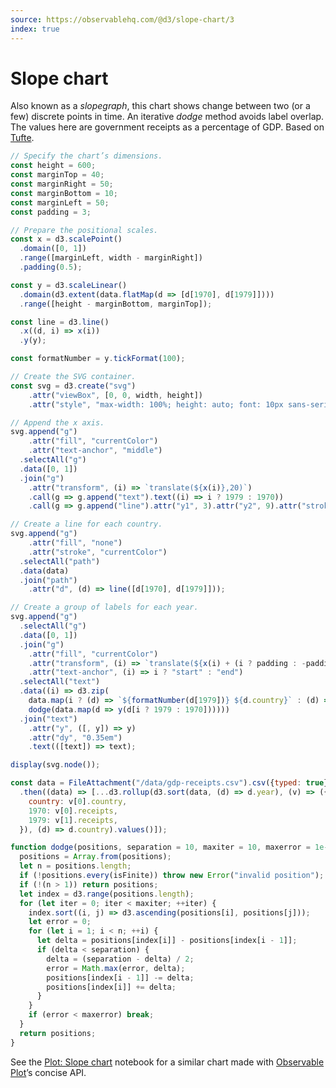 ```yaml
---
source: https://observablehq.com/@d3/slope-chart/3
index: true
---
```


# Slope chart

Also known as a _slopegraph_, this chart shows change between two (or a few) discrete points in time. An iterative _dodge_ method avoids label overlap. The values here are government receipts as a percentage of GDP. Based on [Tufte](https://www.edwardtufte.com/bboard/q-and-a-fetch-msg?msg_id=0003nk).

```js echo
// Specify the chart’s dimensions.
const height = 600;
const marginTop = 40;
const marginRight = 50;
const marginBottom = 10;
const marginLeft = 50;
const padding = 3;

// Prepare the positional scales.
const x = d3.scalePoint()
  .domain([0, 1])
  .range([marginLeft, width - marginRight])
  .padding(0.5);

const y = d3.scaleLinear()
  .domain(d3.extent(data.flatMap(d => [d[1970], d[1979]])))
  .range([height - marginBottom, marginTop]);

const line = d3.line()
  .x((d, i) => x(i))
  .y(y);

const formatNumber = y.tickFormat(100);

// Create the SVG container.
const svg = d3.create("svg")
    .attr("viewBox", [0, 0, width, height])
    .attr("style", "max-width: 100%; height: auto; font: 10px sans-serif;");

// Append the x axis.
svg.append("g")
    .attr("fill", "currentColor")
    .attr("text-anchor", "middle")
  .selectAll("g")
  .data([0, 1])
  .join("g")
    .attr("transform", (i) => `translate(${x(i)},20)`)
    .call(g => g.append("text").text((i) => i ? 1979 : 1970))
    .call(g => g.append("line").attr("y1", 3).attr("y2", 9).attr("stroke", "currentColor"));

// Create a line for each country.
svg.append("g")
    .attr("fill", "none")
    .attr("stroke", "currentColor")
  .selectAll("path")
  .data(data)
  .join("path")
    .attr("d", (d) => line([d[1970], d[1979]]));

// Create a group of labels for each year.
svg.append("g")
  .selectAll("g")
  .data([0, 1])
  .join("g")
    .attr("fill", "currentColor")
    .attr("transform", (i) => `translate(${x(i) + (i ? padding : -padding)},0)`)
    .attr("text-anchor", (i) => i ? "start" : "end")
  .selectAll("text")
  .data((i) => d3.zip(
    data.map(i ? (d) => `${formatNumber(d[1979])} ${d.country}` : (d) => `${d.country} ${formatNumber(d[1970])}`),
    dodge(data.map(d => y(d[i ? 1979 : 1970])))))
  .join("text")
    .attr("y", ([, y]) => y)
    .attr("dy", "0.35em")
    .text(([text]) => text);

display(svg.node());
```

```js echo
const data = FileAttachment("/data/gdp-receipts.csv").csv({typed: true})
  .then((data) => [...d3.rollup(d3.sort(data, (d) => d.year), (v) => ({
    country: v[0].country,
    1970: v[0].receipts,
    1979: v[1].receipts,
  }), (d) => d.country).values()]);
```

```js echo
function dodge(positions, separation = 10, maxiter = 10, maxerror = 1e-1) {
  positions = Array.from(positions);
  let n = positions.length;
  if (!positions.every(isFinite)) throw new Error("invalid position");
  if (!(n > 1)) return positions;
  let index = d3.range(positions.length);
  for (let iter = 0; iter < maxiter; ++iter) {
    index.sort((i, j) => d3.ascending(positions[i], positions[j]));
    let error = 0;
    for (let i = 1; i < n; ++i) {
      let delta = positions[index[i]] - positions[index[i - 1]];
      if (delta < separation) {
        delta = (separation - delta) / 2;
        error = Math.max(error, delta);
        positions[index[i - 1]] -= delta;
        positions[index[i]] += delta;
      }
    }
    if (error < maxerror) break;
  }
  return positions;
}
```

See the [Plot: Slope chart](https://observablehq.com/@observablehq/plot-slope-chart) notebook for a similar chart made with [Observable Plot](/plot/)’s concise API.
